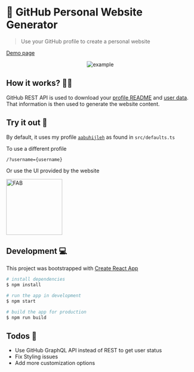 # 🚀 GitHub Personal Website Generator

> Use your GitHub profile to create a personal website

[Demo page](https://www.aabuhijleh.com/)

<p align="center">
    <img src="https://user-images.githubusercontent.com/42934634/118388920-df3d8080-b62f-11eb-9d01-63e2b411b2c6.png" alt="example" />
</p>

## How it works? 🙋‍♀️

GitHub REST API is used to download your [profile README](https://docs.github.com/en/github/setting-up-and-managing-your-github-profile/managing-your-profile-readme) and [user data](https://docs.github.com/en/rest/reference/users#get-a-user). That information is then used to generate the website content.

## Try it out 🧪

By default, it uses my profile [`aabuhijleh`](https://github.com/aabuhijleh) as found in `src/defaults.ts`

To use a different profile

```
/?username={username}
```

Or use the UI provided by the website

<p>
    <img src="https://user-images.githubusercontent.com/42934634/118388922-e2387100-b62f-11eb-91c6-fa6b6350b1b4.png" alt="FAB" width="150" />
</p>

## Development 💻

This project was bootstrapped with [Create React App](https://github.com/facebook/create-react-app)

```sh
# install dependencies
$ npm install

# run the app in development
$ npm start

# build the app for production
$ npm run build
```

## Todos 📝

- Use GitHub GraphQL API instead of REST to get user status
- Fix Styling issues
- Add more customization options
